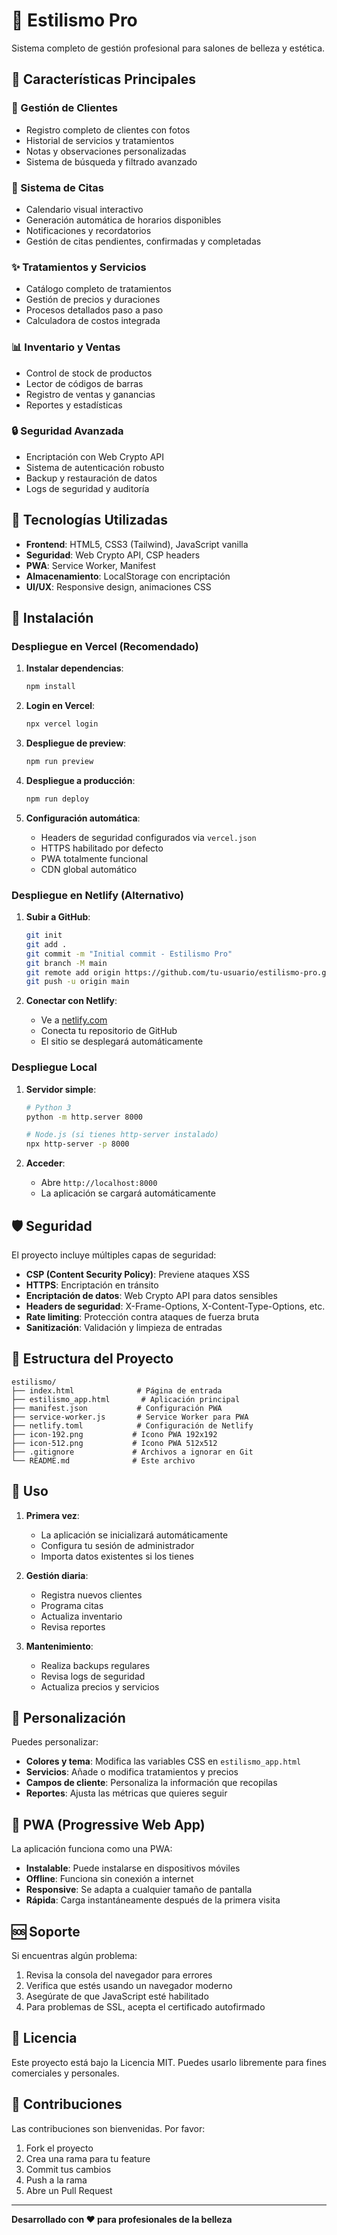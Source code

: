 # 💄 Estilismo Pro

Sistema completo de gestión profesional para salones de belleza y estética.

## 🌟 Características Principales

### 👥 Gestión de Clientes
- Registro completo de clientes con fotos
- Historial de servicios y tratamientos
- Notas y observaciones personalizadas
- Sistema de búsqueda y filtrado avanzado

### 📅 Sistema de Citas
- Calendario visual interactivo
- Generación automática de horarios disponibles
- Notificaciones y recordatorios
- Gestión de citas pendientes, confirmadas y completadas

### ✨ Tratamientos y Servicios
- Catálogo completo de tratamientos
- Gestión de precios y duraciones
- Procesos detallados paso a paso
- Calculadora de costos integrada

### 📊 Inventario y Ventas
- Control de stock de productos
- Lector de códigos de barras
- Registro de ventas y ganancias
- Reportes y estadísticas

### 🔒 Seguridad Avanzada
- Encriptación con Web Crypto API
- Sistema de autenticación robusto
- Backup y restauración de datos
- Logs de seguridad y auditoría

## 🚀 Tecnologías Utilizadas

- **Frontend**: HTML5, CSS3 (Tailwind), JavaScript vanilla
- **Seguridad**: Web Crypto API, CSP headers
- **PWA**: Service Worker, Manifest
- **Almacenamiento**: LocalStorage con encriptación
- **UI/UX**: Responsive design, animaciones CSS

## 📱 Instalación

### Despliegue en Vercel (Recomendado)

1. **Instalar dependencias**:
   ```bash
   npm install
   ```

2. **Login en Vercel**:
   ```bash
   npx vercel login
   ```

3. **Despliegue de preview**:
   ```bash
   npm run preview
   ```

4. **Despliegue a producción**:
   ```bash
   npm run deploy
   ```

5. **Configuración automática**:
   - Headers de seguridad configurados via `vercel.json`
   - HTTPS habilitado por defecto
   - PWA totalmente funcional
   - CDN global automático

### Despliegue en Netlify (Alternativo)

1. **Subir a GitHub**:
   ```bash
   git init
   git add .
   git commit -m "Initial commit - Estilismo Pro"
   git branch -M main
   git remote add origin https://github.com/tu-usuario/estilismo-pro.git
   git push -u origin main
   ```

2. **Conectar con Netlify**:
   - Ve a [netlify.com](https://netlify.com)
   - Conecta tu repositorio de GitHub
   - El sitio se desplegará automáticamente

### Despliegue Local

1. **Servidor simple**:
   ```bash
   # Python 3
   python -m http.server 8000
   
   # Node.js (si tienes http-server instalado)
   npx http-server -p 8000
   ```

2. **Acceder**:
   - Abre `http://localhost:8000`
   - La aplicación se cargará automáticamente

## 🛡️ Seguridad

El proyecto incluye múltiples capas de seguridad:

- **CSP (Content Security Policy)**: Previene ataques XSS
- **HTTPS**: Encriptación en tránsito
- **Encriptación de datos**: Web Crypto API para datos sensibles
- **Headers de seguridad**: X-Frame-Options, X-Content-Type-Options, etc.
- **Rate limiting**: Protección contra ataques de fuerza bruta
- **Sanitización**: Validación y limpieza de entradas

## 📁 Estructura del Proyecto

```
estilismo/
├── index.html              # Página de entrada
├── estilismo_app.html       # Aplicación principal
├── manifest.json           # Configuración PWA
├── service-worker.js       # Service Worker para PWA
├── netlify.toml            # Configuración de Netlify
├── icon-192.png           # Icono PWA 192x192
├── icon-512.png           # Icono PWA 512x512
├── .gitignore             # Archivos a ignorar en Git
└── README.md              # Este archivo
```

## 🎯 Uso

1. **Primera vez**:
   - La aplicación se inicializará automáticamente
   - Configura tu sesión de administrador
   - Importa datos existentes si los tienes

2. **Gestión diaria**:
   - Registra nuevos clientes
   - Programa citas
   - Actualiza inventario
   - Revisa reportes

3. **Mantenimiento**:
   - Realiza backups regulares
   - Revisa logs de seguridad
   - Actualiza precios y servicios

## 🔧 Personalización

Puedes personalizar:

- **Colores y tema**: Modifica las variables CSS en `estilismo_app.html`
- **Servicios**: Añade o modifica tratamientos y precios
- **Campos de cliente**: Personaliza la información que recopilas
- **Reportes**: Ajusta las métricas que quieres seguir

## 📱 PWA (Progressive Web App)

La aplicación funciona como una PWA:

- **Instalable**: Puede instalarse en dispositivos móviles
- **Offline**: Funciona sin conexión a internet
- **Responsive**: Se adapta a cualquier tamaño de pantalla
- **Rápida**: Carga instantáneamente después de la primera visita

## 🆘 Soporte

Si encuentras algún problema:

1. Revisa la consola del navegador para errores
2. Verifica que estés usando un navegador moderno
3. Asegúrate de que JavaScript esté habilitado
4. Para problemas de SSL, acepta el certificado autofirmado

## 📄 Licencia

Este proyecto está bajo la Licencia MIT. Puedes usarlo libremente para fines comerciales y personales.

## 🤝 Contribuciones

Las contribuciones son bienvenidas. Por favor:

1. Fork el proyecto
2. Crea una rama para tu feature
3. Commit tus cambios
4. Push a la rama
5. Abre un Pull Request

---

**Desarrollado con ❤️ para profesionales de la belleza**
